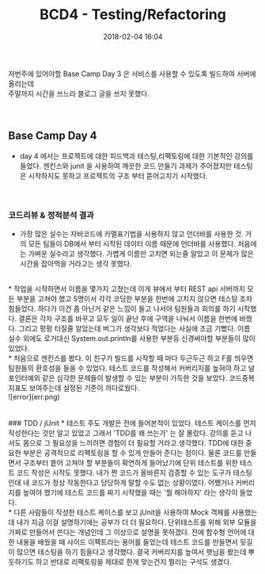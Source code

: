 ﻿---
layout: post
title:  "BCD4 - Testing/Refactoring"
date:   2018-02-04 16:04
---
 저번주에 있어야할 Base Camp Day 3 은 서비스를 사용할 수 있도록 빌드하여 서버에 올리는데
<br>
주말까지 시간을 쓰느라 블로그 글을 쓰지 못했다.
<br><br><br>
## Base Camp Day 4
* day 4 에서는 프로젝트에 대한 피드백과 테스팅,리팩토링에 대한 기본적인 강의를 들었다. 젠킨스와 junit 을 사용하여 깨끗한 코드 만들기 과제가 주어졌지만
테스팅은 시작하지도 못하고 프로젝트의 구조 부터 뜯어고치기 시작했다.
<br><br><br>
### 코드리뷰 & 정적분석 결과
* 가장 많은 실수는 자바코드에 카멜표기법을 사용하지 않고 언더바를 사용한 것. 거의 모든 팀들이 DB에서 부터 시작된 데이터 이름 때문에 언더바를 사용했다.
처음에는 가벼운 실수라고 생각했다. 가볍게 이름만 고치면 되는줄 알았고 이 문제가 많은 시간을 잡아먹을 거라고는 생각 못했다.
<br>
* 작업을 시작하면서 이름을 몇가지 고쳤는데 이게 뷰에서 부터 REST api 서버까지 모든 부분을 고쳐야 했고 5명이서 각각 코딩한 부분을 한번에 고치지 않으면 
테스팅 조차 힘들었다. 하다가 이건 좀 아닌거 같은 느낌이 들고 나서야 팀원들과 회의를 하기 시작했다. 결론은 각자 구조를 바꾸고 모두 일이 끝난 후에 구역을
나눠서 이름을 한번에 바꿨다. 그리고 펑펑 터질줄 알았는데 버그가 생각보다 적었다는 사실에 조금 기뻤다. 이름 실수 외에도 로거대신 System.out.println를 사용한
부분등 신경써야할 부분들이 많이 있었다. 
<br>
* 처음으로 젠킨스를 봤다. 이 친구가 빌드를 시작할 때 마다 두근두근 하고 F를 띄우면 팀원들의 환호성을 들을 수 있었다. 테스트 코드를 작성해서 커버리지를 높혀야 
하고 널포인터예외 같은 심각한 문제들이 발생할 수 있는 부분이 가득한 것을 보았다. 코드중복 지표도 보여주는데 설정된 기준이 까다로웠다. 
<br>
![error](err.png) 
<br><br><br>
### TDD / jUnit
* 테스트 주도 개발은 전에 들어본적이 있었다. 테스트 케이스를 먼저 작성한다는 것만 알고 있었고 그래서 'TDD를 왜 쓰는가' 는 잘 몰랐다. 강의를 듣고 나서도 몸으로 
그 필요성을 느끼려면 경험이 더 필요할 거라고 생각했다. TDD에 대한 중요한 부분은 공격적으로 리펙토링을 할 수 있게 만들어 준다는 점이다. 물론 코드를 만들면서
구조부터 띁어 고쳐야 할 부분들이 확연하게 들어났기에 단위 테스트를 위한 테스트 코드 작성은 시작도 못했다. 내가 짠 코드가 올바른지 검증할 수 있는 도구가 테스팅
인데 내 코드가 정상 작동한다고 당당하게 말할 수도 없는 상황이였다. 어쨌거나 커버리지를 높여야 했기에 테스트 코드를 짜기 시작했을 때는 '뭘 해야하지' 라는 생각이 
들었다.
<br>
* 다른 사람들이 작성한 테스트 케이스를 보고 jUnit을 사용하여 Mock 객체를 사용했는데 내가 지금 이걸 설명하기에는 공부가 더 더 필요하다. 단위테스트를 위해 
외부 모듈을 가짜로 만들어서 쓴다는 개념인데 그 이상으로 설명을 못하겠다. 전에 함수형 언어에 대한 내용을 배웠을 때 사이드 이펙트라는 용어를 들었는데 테스트 코드를 
만들면서 뒷길이 많으면 테스팅을 하기 힘들다고 생각했다. 결국 커버리지를 높여서 햇님을 봤는데 뿌듯하기도 하고 반대로 리팩토링을 제대로 한게 맞는건지 찔리는 구석도 생겼다.
